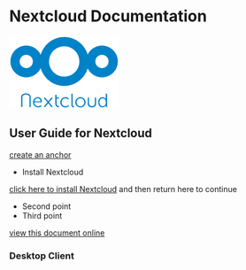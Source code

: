 # Nextcloud Documentation
![Nextcloud](./nextcloudlogotransparent.png "Nextcloud")
## User Guide for Nextcloud

[create an anchor](#desktop-client)

* Install Nextcloud

[click here to install Nextcloud](https://nextcloud.com/download/#install-clients) and then return here to continue

* Second point
* Third point

[view this document online](https://flaxton.github.io/NextcloudDocs/)









### <a name="desktop-client"></a>Desktop Client